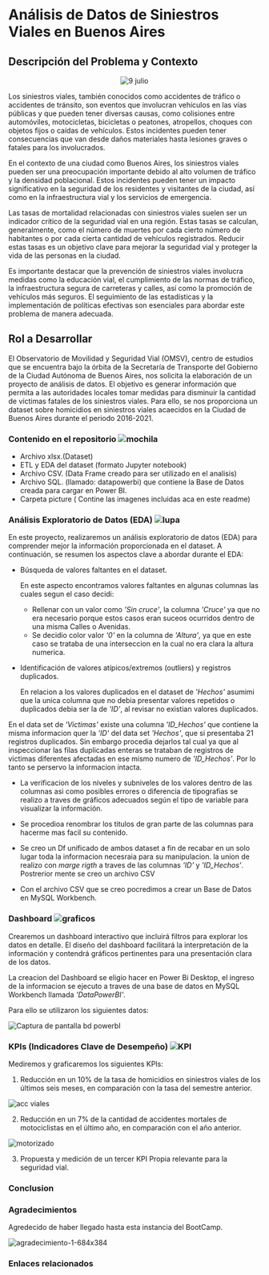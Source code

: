 # Análisis de Datos de Siniestros Viales en Buenos Aires


## Descripción del Problema y Contexto
<p align="center">
  <img src="https://github.com/jcchmd29/ProyectoII_Individual_JC/assets/118317736/840fccfc-f8d2-4fa6-891e-d9b3b2bcb4bc" alt="9 julio">
</p>

Los siniestros viales, también conocidos como accidentes de tráfico o accidentes de tránsito, son eventos que involucran vehículos en las vías públicas y que pueden tener diversas causas, como colisiones entre automóviles, motocicletas, bicicletas o peatones, atropellos, choques con objetos fijos o caídas de vehículos. Estos incidentes pueden tener consecuencias que van desde daños materiales hasta lesiones graves o fatales para los involucrados.

En el contexto de una ciudad como Buenos Aires, los siniestros viales pueden ser una preocupación importante debido al alto volumen de tráfico y la densidad poblacional. Estos incidentes pueden tener un impacto significativo en la seguridad de los residentes y visitantes de la ciudad, así como en la infraestructura vial y los servicios de emergencia.

Las tasas de mortalidad relacionadas con siniestros viales suelen ser un indicador crítico de la seguridad vial en una región. Estas tasas se calculan, generalmente, como el número de muertes por cada cierto número de habitantes o por cada cierta cantidad de vehículos registrados. Reducir estas tasas es un objetivo clave para mejorar la seguridad vial y proteger la vida de las personas en la ciudad.

Es importante destacar que la prevención de siniestros viales involucra medidas como la educación vial, el cumplimiento de las normas de tráfico, la infraestructura segura de carreteras y calles, así como la promoción de vehículos más seguros. El seguimiento de las estadísticas y la implementación de políticas efectivas son esenciales para abordar este problema de manera adecuada.

## Rol a Desarrollar

El Observatorio de Movilidad y Seguridad Vial (OMSV), centro de estudios que se encuentra bajo la órbita de la Secretaría de Transporte del Gobierno de la Ciudad Autónoma de Buenos Aires, nos solicita la elaboración de un proyecto de análisis de datos. El objetivo es generar información que permita a las autoridades locales tomar medidas para disminuir la cantidad de víctimas fatales de los siniestros viales. Para ello, se nos proporciona un dataset sobre homicidios en siniestros viales acaecidos en la Ciudad de Buenos Aires durante el periodo 2016-2021.

### Contenido en el repositorio  ![mochila](https://github.com/jcchmd29/ProyectoII_Individual_JC/assets/118317736/4ccd9f9c-c4d2-45d2-bd8f-6ef55df6c7df)

* Archivo xlsx.(Dataset)
* ETL y EDA del dataset (formato Jupyter notebook)
* Archivo CSV. (Data Frame creado para ser utilizado en el analisis)
* Archivo SQL. (llamado: datapowerbi) que contiene la Base de Datos creada para cargar en Power BI.
* Carpeta picture ( Contine las imagenes incluidas aca en este readme)



### Análisis Exploratorio de Datos (EDA) ![lupa](https://github.com/jcchmd29/ProyectoII_Individual_JC/assets/118317736/9bc74d8f-a127-4442-8c97-283ff480bb9d)



En este proyecto, realizaremos un análisis exploratorio de datos (EDA) para comprender mejor la información proporcionada en el dataset. A continuación, se resumen los aspectos clave a abordar durante el EDA:

- Búsqueda de valores faltantes en el dataset.
	
	En este aspecto encontramos valores faltantes en algunas columnas las cuales segun el caso decidi:
	
	* Rellenar con un valor como *'Sin cruce'*, la columna *'Cruce'* ya que no era necesario porque estos casos 	  eran suceos ocurridos dentro de una misma Calles o Avenidas.
	* Se decidio color valor *'0'* en la columna de *'Altura'*, ya que en este caso se trataba de una 	  	  interseccion en la cual no era clara la altura numerica.


- Identificación de valores atípicos/extremos (outliers) y registros duplicados.

	En relacion a los valores duplicados en el dataset de *'Hechos'* asumimi que la unica columna que no debia presentar valores repetidos o duplicados debia ser la de *'ID'*, al revisar no existian valores duplicados. 

En el data set de *'Victimas'* existe una columna *'ID_Hechos'* que contiene la misma informacion quer la *'ID'* del data set *'Hechos'*, que si presentaba 21 registros duplicados. Sin embargo procedia  dejarlos tal cual ya que al inspeccionar las filas duplicadas enteras se trataban de registros de victimas diferentes afectadas en ese mismo numero de *'ID_Hechos'*. Por lo tanto se perservo la informacion intacta.


- La verificacion de los niveles y subniveles de los valores dentro de las columnas asi como posibles errores o diferencia de tipografias se realizo a traves de gráficos adecuados según el tipo de variable para visualizar la información.

- Se procedioa renombrar los titulos de gran parte de las columnas para hacerme mas facil su contenido.

- Se creo un Df unificado de ambos dataset a fin de recabar en un solo lugar toda la informacion necesraia para su manipulacion. la union de realizo con *marge rigth* a traves de las columnas *'ID'* y *'ID_Hechos'*. Postrerior mente se creo un archivo CSV

- Con el archivo CSV que se creo pocredimos a crear un Base de Datos en MySQL Workbench.
  


### Dashboard  ![graficos](https://github.com/jcchmd29/ProyectoII_Individual_JC/assets/118317736/49bfa7e2-a398-4fb1-9ebc-691c9e56c047)


Crearemos un dashboard interactivo que incluirá filtros para explorar los datos en detalle. El diseño del dashboard facilitará la interpretación de la información y contendrá gráficos pertinentes para una presentación clara de los datos.

La creacion del Dashboard se eligio hacer en Power Bi Desktop, el ingreso de la informacion se ejecuto a traves de una base de datos en MySQL Workbench llamada *'DataPowerBI'*.

Para ello se utilizaron los siguientes datos:
	
![Captura de pantalla bd powerbI](https://github.com/jcchmd29/ProyectoII_Individual_JC/assets/118317736/643d6b86-fd71-4f78-ab98-bbee10161316)




### KPIs (Indicadores Clave de Desempeño)  ![KPI](https://github.com/jcchmd29/ProyectoII_Individual_JC/assets/118317736/6894b625-f636-4fc8-9289-dd1d612da8ec)


Mediremos y graficaremos los siguientes KPIs:

1. Reducción en un 10% de la tasa de homicidios en siniestros viales de los últimos seis meses, en comparación con la tasa del semestre anterior.


![acc viales](https://github.com/jcchmd29/ProyectoII_Individual_JC/assets/118317736/6ec22ac2-5153-42ee-8fdd-9b35559c3c13)

 
2. Reducción en un 7% de la cantidad de accidentes mortales de motociclistas en el último año, en comparación con el año anterior.

![motorizado](https://github.com/jcchmd29/ProyectoII_Individual_JC/assets/118317736/61f68a02-99bf-45a4-abae-948d3bdf4c53)

3. Propuesta y medición de un tercer KPI Propia relevante para la seguridad vial.




### Conclusion


### Agradecimientos
Agredecido de haber llegado hasta esta instancia del BootCamp.



![agradecimiento-1-684x384](https://github.com/jcchmd29/ProyectoII_Individual_JC/assets/118317736/3696d156-cf7f-49ec-8846-410bf9fda4a3)

### Enlaces relacionados 

